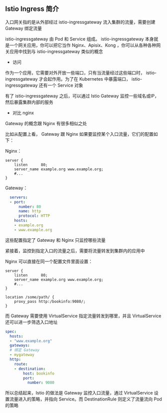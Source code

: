## Istio Ingress 简介

入口网关指的是从外部经过 istio-ingressgateway 流入集群的流量，需要创建 Gateway 绑定流量

istio-ingressgateway 由 Pod 和 Service 组成。 istio-ingressgateway 本身就是一个网关应用，你可以把它当作 Nginx、Apisix、Kong ，你可以从各种各种网关应用中找到与 istio-ingressgateway 类似的概念

- 访问

作为一个应用，它需要对外开放一些端口，只有当流量经过这些端口时， istio-ingressgateway 才会起作用。为了在 Kubernetes 中暴露端口， istio-ingressgateway 还有一个 Service 对象

有了 istio-ingressgateway 之后，可以通过 Istio Gateway 监控一些域名或IP，然后暴露集群内部的服务 

- 对比 nginx

Gateway 的概念跟 Nginx 有很多相似之处

比如从配置上看， Gateway 跟 Nginx 如果要监控某个入口流量，它们的配置如下：

Nginx：

```nginx
server {
    listen      80;
    server_name example.org www.example.org;
    #...
}
```

Gateway：

```yaml
  servers:
  - port:
      number: 80
      name: http
      protocol: HTTP
    hosts:
    - example.org
    - www.example.org
```

这些配置指定了 Gateway 和 Nginx 只监控哪些流量

紧接着，监控到指定入口的流量之后，需要将流量转发到集群内的应用中

Nginx 可以直接在同一个配置文件里面设置：

```nginx
server {
    listen      80;
    server_name example.org www.example.org;
    #...
}

location /some/path/ {
    proxy_pass http:/bookinfo:9080/;
}
```

而 Gateway 需要使用 VirtualService 指定流量转发到哪里，并且 VirtualService 还可以进一步筛选入口地址

```yaml
spec:
  hosts:
  - "www.example.org"
  gateways:
  # 绑定 Gateway
  - mygateway
  http:
    route:
    - destination:
        host: bookinfo
        port:
          number: 9080
```

所以总结起来，Istio 的做法是 Gateway 监控入口流量，通过 VirtualService 设置流量进入的策略，并指向 Service。而 DestinationRule 则定义了流量流向 Pod 的策略
